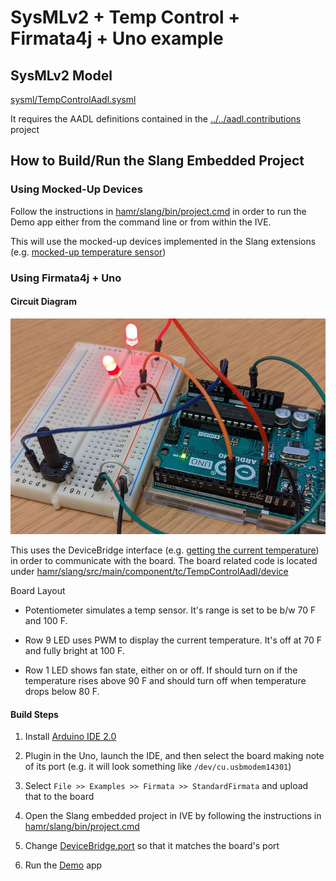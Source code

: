 # SysMLv2 + Temp Control + Firmata4j + Uno example

## SysMLv2 Model

[sysml/TempControlAadl.sysml](sysml/TempControlAadl.sysml)

It requires the AADL definitions contained in the [../../aadl.contributions](../../aadl.contributions) project

## How to Build/Run the Slang Embedded Project

### Using Mocked-Up Devices

Follow the instructions in [hamr/slang/bin/project.cmd](hamr/slang/bin/project.cmd#L19-L50) in order to run the Demo app either from the command line or from within the IVE.

This will use the mocked-up devices implemented in the Slang extensions (e.g. [mocked-up temperature sensor](hamr/slang/src/main/component/tc/TempControlAadl/TempSensorNative_Ext.scala#L14-L20))


### Using Firmata4j + Uno

#### Circuit Diagram
![circuit_diagram.jpg](circuit_diagram.jpg)

This uses the DeviceBridge interface (e.g. [getting the current temperature](hamr/slang/src/main/component/tc/TempControlAadl/TempSensorNative_Ext.scala#L11-L12)) in order to communicate with the board. The board related code is located under [hamr/slang/src/main/component/tc/TempControlAadl/device](hamr/slang/src/main/component/tc/TempControlAadl/device)

Board Layout

- Potentiometer simulates a temp sensor.  It's range is set to be b/w 70 F and 100 F.

- Row 9 LED uses PWM to display the current temperature.  It's off at 70 F
and fully bright at 100 F.

- Row 1 LED shows fan state, either on or off.  If should turn on if
the temperature rises above 90 F and should turn off when temperature
drops below 80 F.

#### Build Steps
1. Install [Arduino IDE 2.0](https://docs.arduino.cc/software/ide-v2/tutorials/getting-started/ide-v2-downloading-and-installing)

1. Plugin in the Uno, launch the IDE, and then select the board making
note of its port (e.g. it will look something like ``/dev/cu.usbmodem14301``)

1. Select ``File >> Examples >> Firmata >> StandardFirmata`` and upload
that to the board

1. Open the Slang embedded project in IVE by following the instructions in [hamr/slang/bin/project.cmd](hamr/slang/bin/project.cmd#L19-L50) 

1. Change [DeviceBridge.port](hamr/slang/src/main/component/tc/TempControlAadl/device/DeviceBridge.scala#L8) so that it matches the board's port

1. Run the [Demo](hamr/slang/src/main/architecture/tc/Demo.scala) app
